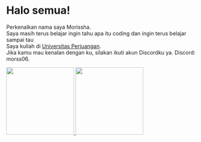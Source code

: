 # Halo semua!
Perkenalkan nama saya Morissha.<br>
Saya masih terus belajar ingin tahu apa itu coding dan ingin terus belajar sampai tau <br>
Saya kuliah di [Universitas Perjuangan](https://pmb.unper.ac.id/).<br>
Jika kamu mau kenalan dengan ku, silakan ikuti akun Discordku ya. Discord: morss06.<br>

<p align="left">
<a href="https://github.com/Morissha">
  <img height="180em" src="https://github-readme-stats-eight-theta.vercel.app/api?username=dimasmds&show_icons=true&theme=algolia&include_all_commits=true&count_private=true"/>
  <img height="180em" src="https://github-readme-stats-eight-theta.vercel.app/api/top-langs/?username=dimasmds&layout=compact&langs_count=8&theme=algolia"/>
</a>
</p>
